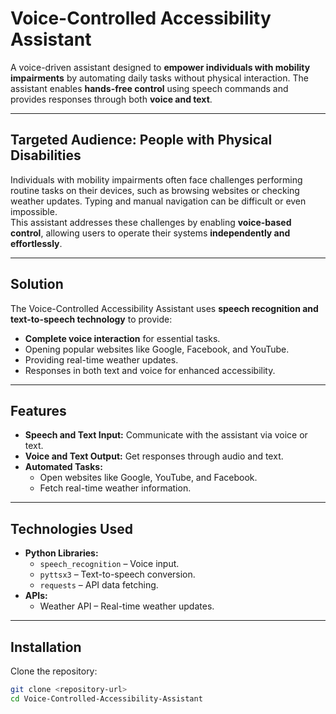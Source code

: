 # Voice-Controlled Accessibility Assistant

A voice-driven assistant designed to **empower individuals with mobility impairments** by automating daily tasks without physical interaction. The assistant enables **hands-free control** using speech commands and provides responses through both **voice and text**.

---

## Targeted Audience: People with Physical Disabilities

Individuals with mobility impairments often face challenges performing routine tasks on their devices, such as browsing websites or checking weather updates. Typing and manual navigation can be difficult or even impossible.  
This assistant addresses these challenges by enabling **voice-based control**, allowing users to operate their systems **independently and effortlessly**.

---

## Solution

The Voice-Controlled Accessibility Assistant uses **speech recognition and text-to-speech technology** to provide:
- **Complete voice interaction** for essential tasks.
- Opening popular websites like Google, Facebook, and YouTube.
- Providing real-time weather updates.
- Responses in both text and voice for enhanced accessibility.

---

## Features
- **Speech and Text Input:** Communicate with the assistant via voice or text.
- **Voice and Text Output:** Get responses through audio and text.
- **Automated Tasks:**
  - Open websites like Google, YouTube, and Facebook.
  - Fetch real-time weather information.

---

## Technologies Used
- **Python Libraries:**
  - `speech_recognition` – Voice input.
  - `pyttsx3` – Text-to-speech conversion.
  - `requests` – API data fetching.
- **APIs:**
  - Weather API – Real-time weather updates.

---

## Installation
Clone the repository:
```bash
git clone <repository-url>
cd Voice-Controlled-Accessibility-Assistant
